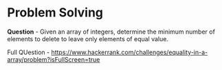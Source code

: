# Problem Solving

**Question** - Given an array of integers, determine the minimum number of elements to delete to leave only elements of equal value.

Full QUestion - https://www.hackerrank.com/challenges/equality-in-a-array/problem?isFullScreen=true

